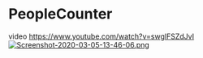 # PeopleCounter
video
https://www.youtube.com/watch?v=swglFSZdJvI <br />
[![Screenshot-2020-03-05-13-46-06.png](https://i.postimg.cc/9F3Lh9JQ/Screenshot-2020-03-05-13-46-06.png)](https://postimg.cc/bdTx0s77)
